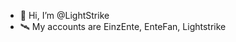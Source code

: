 - 👋 Hi, I’m @LightStrike
- 🛰️ My accounts are EinzEnte, EnteFan, Lightstrike

<!---
EnteFanPHP/EnteFanPHP is a ✨ special ✨ repository because its `README.md` (this file) appears on your GitHub profile.
You can click the Preview link to take a look at your changes.
--->
